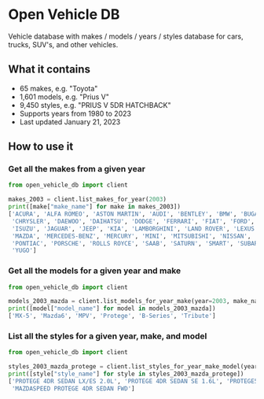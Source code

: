 # Open Vehicle DB

Vehicle database with makes / models / years / styles database for cars, trucks, SUV's, and other vehicles.

## What it contains

* 65 makes, e.g. "Toyota"
* 1,601 models, e.g. "Prius V"
* 9,450 styles, e.g. "PRIUS V 5DR HATCHBACK"
* Supports years from 1980 to 2023
* Last updated January 21, 2023

## How to use it

### Get all the makes from a given year

```python
from open_vehicle_db import client

makes_2003 = client.list_makes_for_year(2003)
print([make["make_name"] for make in makes_2003])
['ACURA', 'ALFA ROMEO', 'ASTON MARTIN', 'AUDI', 'BENTLEY', 'BMW', 'BUGATTI', 'BUICK', 'CADILLAC', 'CHEVROLET',
 'CHRYSLER', 'DAEWOO', 'DAIHATSU', 'DODGE', 'FERRARI', 'FIAT', 'FORD', 'GMC', 'HONDA', 'HUMMER', 'HYUNDAI', 'INFINITI',
 'ISUZU', 'JAGUAR', 'JEEP', 'KIA', 'LAMBORGHINI', 'LAND ROVER', 'LEXUS', 'LINCOLN', 'LOTUS', 'MASERATI', 'MAYBACH',
 'MAZDA', 'MERCEDES-BENZ', 'MERCURY', 'MINI', 'MITSUBISHI', 'NISSAN', 'OLDSMOBILE', 'PETERBILT', 'PEUGEOT', 'PLYMOUTH',
 'PONTIAC', 'PORSCHE', 'ROLLS ROYCE', 'SAAB', 'SATURN', 'SMART', 'SUBARU', 'SUZUKI', 'TOYOTA', 'TRIUMPH', 'VOLVO',
 'YUGO']
```

### Get all the models for a given year and make

```python
from open_vehicle_db import client

models_2003_mazda = client.list_models_for_year_make(year=2003, make_name="Mazda")
print([model["model_name"] for model in models_2003_mazda])
['MX-5', 'Mazda6', 'MPV', 'Protege', 'B-Series', 'Tribute']
```

### List all the styles for a given year, make, and model

```python
from open_vehicle_db import client

styles_2003_mazda_protege = client.list_styles_for_year_make_model(year=2003, make="Mazda", model="Protege")
print([style["style_name"] for style in styles_2003_mazda_protege])
['PROTEGE 4DR SEDAN LX/ES 2.0L', 'PROTEGE 4DR SEDAN SE 1.6L', 'PROTEGE5 4DR WAGON FWD',
 'MAZDASPEED PROTEGE 4DR SEDAN FWD']
```
